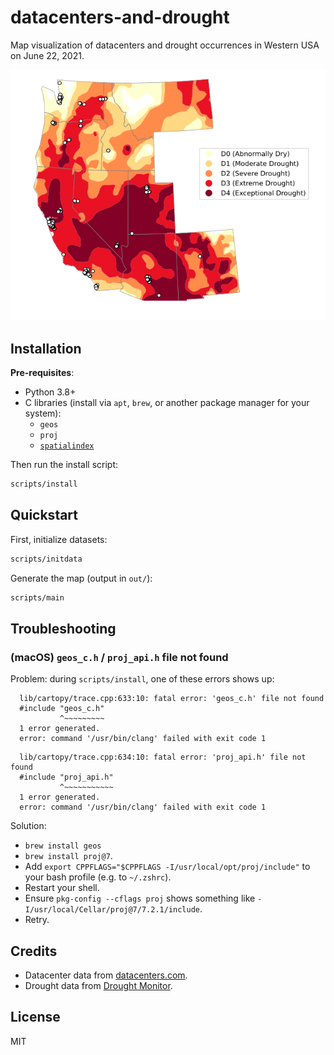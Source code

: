 # datacenters-and-drought

Map visualization of datacenters and drought occurrences in Western USA on June 22, 2021.

![](.github/preview.png)

## Installation

**Pre-requisites**:

* Python 3.8+
* C libraries (install via `apt`, `brew`, or another package manager for your system):
  * `geos`
  * `proj`
  * [`spatialindex`](https://libspatialindex.org/en/latest/)

Then run the install script:

```bash
scripts/install
```

## Quickstart

First, initialize datasets:

```bash
scripts/initdata
```

Generate the map (output in `out/`):

```bash
scripts/main
```

## Troubleshooting

### (macOS) `geos_c.h` / `proj_api.h` file not found

Problem: during `scripts/install`, one of these errors shows up:

```console
  lib/cartopy/trace.cpp:633:10: fatal error: 'geos_c.h' file not found
  #include "geos_c.h"
           ^~~~~~~~~~
  1 error generated.
  error: command '/usr/bin/clang' failed with exit code 1
```

```console
  lib/cartopy/trace.cpp:634:10: fatal error: 'proj_api.h' file not found
  #include "proj_api.h"
           ^~~~~~~~~~~~
  1 error generated.
  error: command '/usr/bin/clang' failed with exit code 1
```

Solution:

* `brew install geos`
* `brew install proj@7`.
* Add `export CPPFLAGS="$CPPFLAGS -I/usr/local/opt/proj/include"` to your bash profile (e.g. to `~/.zshrc`).
* Restart your shell.
* Ensure `pkg-config --cflags proj` shows something like `-I/usr/local/Cellar/proj@7/7.2.1/include`.
* Retry.

## Credits

* Datacenter data from [datacenters.com](https://datacenters.com).
* Drought data from [Drought Monitor](https://droughtmonitor.unl.edu/CurrentMap/StateDroughtMonitor.aspx?West).

## License

MIT
